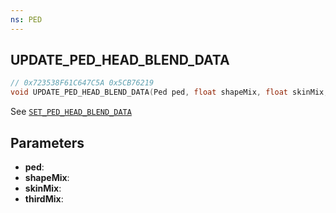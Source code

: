 ```yaml
---
ns: PED
---
```

## UPDATE_PED_HEAD_BLEND_DATA

```c
// 0x723538F61C647C5A 0x5CB76219
void UPDATE_PED_HEAD_BLEND_DATA(Ped ped, float shapeMix, float skinMix, float thirdMix);
```

See [`SET_PED_HEAD_BLEND_DATA`](#_0x9414E18B9434C2FE)

## Parameters
* **ped**: 
* **shapeMix**: 
* **skinMix**: 
* **thirdMix**: 

